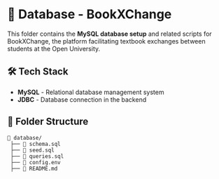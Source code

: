 # 📂 Database - BookXChange

This folder contains the **MySQL database setup** and related scripts for BookXChange, the platform facilitating textbook exchanges between students at the Open University.

## 🛠️ Tech Stack
- **MySQL** - Relational database management system
- **JDBC** - Database connection in the backend

## 📂 Folder Structure
```
📁 database/
 ├── 📄 schema.sql       
 ├── 📄 seed.sql         
 ├── 📄 queries.sql     
 ├── 📄 config.env       
 ├── 📄 README.md        
```
